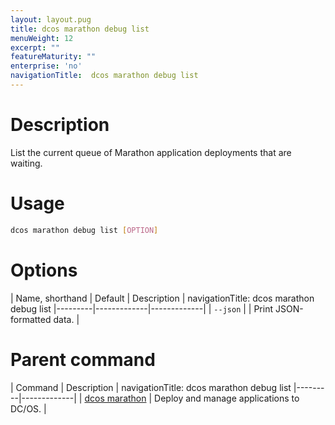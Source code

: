 ```yaml
---
layout: layout.pug
title: dcos marathon debug list
menuWeight: 12
excerpt: ""
featureMaturity: ""
enterprise: 'no'
navigationTitle:  dcos marathon debug list
---
```


<!-- This source repo for this topic is https://github.com/dcos/dcos-docs -->


# Description
List the current queue of Marathon application deployments that are waiting.

# Usage

```bash
dcos marathon debug list [OPTION]
```

# Options

| Name, shorthand | Default | Description |
navigationTitle:  dcos marathon debug list
|---------|-------------|-------------|
| `--json`   |             |  Print JSON-formatted data. |

# Parent command

| Command | Description |
navigationTitle:  dcos marathon debug list
|---------|-------------|
| [dcos marathon](/docs/1.10/cli/command-reference/dcos-marathon/) | Deploy and manage applications to DC/OS. |

<!-- # Examples -->
